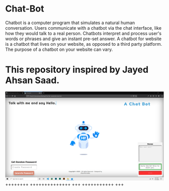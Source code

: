 # Chat-Bot
Chatbot is a computer program that simulates a natural human conversation. Users communicate with a chatbot via the chat interface, like how they would talk to a real person. Chatbots interpret and process user's words or phrases and give an instant pre-set answer. A chatbot for website is a chatbot that lives on your website, as opposed to a third party platform. The purpose of a chatbot on your website can vary. 
# This repository inspired by Jayed Ahsan Saad.


![alt text](https://github.com/AhsanParadise/Chat-Bot/blob/master/ScreenShot.png?raw=true)
++++++++
++++++++++++++
+++
+++++++++++
+++
